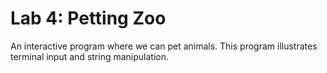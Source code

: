 # Lab 4: Petting Zoo

An interactive program where we can pet animals. This program illustrates terminal input and string manipulation.
